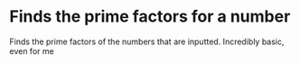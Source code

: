 # Finds the prime factors for a number
Finds the prime factors of the numbers that are inputted. Incredibly basic, even for me
